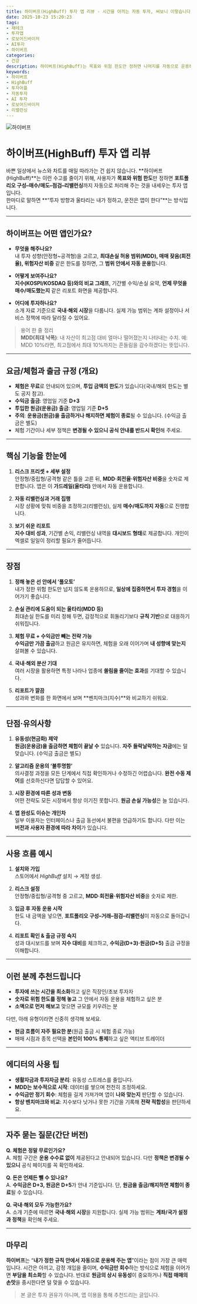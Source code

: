 ```yaml
---
title: 하이버프(HighBuff) 투자 앱 리뷰 - 시간을 아끼는 자동 투자, 써보니 이렇습니다.
date: 2025-10-23 15:20:23
tags: 
- 재테크
- 투자앱
- 로보어드바이저
- AI투자
- 하이버프
categories:   
- 건강
description: 하이버프(HighBuff)는 목표와 위험 한도만 정하면 나머지를 자동으로 운용해 주는 투자 앱입니다. 핵심 기능, 장단점, 출금/체험 정책을 쉬운 언어로 정리했습니다.
keywords: 
- 하이버프
- HighBuff
- 투자어플
- 자동투자
- AI 투자
- 로보어드바이저
- 리밸런싱
---
```


![하이버프](https://tuhbm.github.io/images/normal/img_highbuff.png)

# 하이버프(HighBuff) 투자 앱 리뷰

바쁜 일상에서 뉴스와 차트를 매일 따라가는 건 쉽지 않습니다. **하이버프(HighBuff)**는 이런 수고를 줄이기 위해, 사용자가 **목표와 위험 한도**만 정하면 **포트폴리오 구성–매수/매도–점검–리밸런싱**까지 자동으로 처리해 주는 것을 내세우는 투자 앱입니다.  
한마디로 말하면 **“투자 방향과 울타리는 내가 정하고, 운전은 앱이 한다”**는 방식입니다.

---

## 하이버프는 어떤 앱인가요?

- **무엇을 해주나요?**  
  내 투자 성향(안정형~공격형)을 고르고, **최대손실 허용 범위(MDD), 매매 잦음(회전율), 위험자산 비중** 같은 한도를 정하면, 그 **범위 안에서 자동 운용**합니다.

- **어떻게 보여주나요?**  
  **지수(KOSPI/KOSDAQ 등)와의 비교 그래프**, 기간별 수익/손실 요약, **언제 무엇을 매수/매도했는지** 같은 리포트 화면을 제공합니다.

- **어디에 투자하나요?**  
  소개 자료 기준으로 **국내·해외 시장**을 다룹니다. 실제 가능 범위는 계좌 설정이나 서비스 정책에 따라 달라질 수 있어요.
<!-- more -->
> 용어 한 줄 정리  
> **MDD(최대 낙폭)**: 내 자산이 최고점 대비 얼마나 떨어졌는지 나타내는 수치. 예: MDD 10%라면, 최고점에서 최대 10%까지는 흔들림을 감수하겠다는 뜻입니다.

---

## 요금/체험과 출금 규정 (개요)

- **체험은 무료**로 안내되어 있으며, **투입 금액의 한도**가 있습니다(국내/해외 한도는 별도 공지 참고).  
- **수익금 출금**: 영업일 기준 **D+3**  
- **투입한 원금(운용금) 출금**: 영업일 기준 **D+5**  
- **주의**: **운용금(원금)을 출금하거나 해지하면 체험이 종료**될 수 있습니다. (수익금 출금은 별도)  
- 체험 기간이나 세부 정책은 **변경될 수 있으니 공식 안내를 반드시 확인**해 주세요.

---

## 핵심 기능을 한눈에

1. **리스크 프리셋 + 세부 설정**  
   안정형/중립형/공격형 같은 틀을 고른 뒤, **MDD·회전율·위험자산 비중**을 숫자로 제한합니다. 앱은 이 **가드레일(울타리)** 안에서 자동 운용합니다.

2. **자동 리밸런싱과 거래 집행**  
   시장 상황에 맞춰 비중을 조정하고(리밸런싱), 실제 **매수/매도까지 자동**으로 진행합니다.

3. **보기 쉬운 리포트**  
   **지수 대비 성과**, 기간별 손익, 리밸런싱 내역을 **대시보드 형태**로 제공합니다. 개인이 엑셀로 일일이 정리할 필요가 줄어듭니다.

---

## 장점

1. **정해 놓은 선 안에서 ‘풀오토’**  
   내가 정한 위험 한도만 넘지 않도록 운용하므로, **일상에 집중하면서 투자 경험**을 이어가기 좋습니다.

2. **손실 관리에 도움이 되는 울타리(MDD 등)**  
   최대손실 한도를 미리 정해 두면, 감정적으로 휘둘리기보다 **규칙 기반**으로 대응하기 쉬워집니다.

3. **체험 무료 + 수익금만 빼는 전략 가능**  
   **수익금만 가끔 출금**하고 원금은 유지하면, 체험을 오래 이어가며 **내 성향에 맞는지** 살펴볼 수 있습니다.

4. **국내·해외 분산 기대**  
   여러 시장을 활용하면 특정 나라나 업종에 **쏠림을 줄이는 효과**를 기대할 수 있습니다.

5. **리포트가 깔끔**  
   성과와 변화를 한 화면에서 보며 **벤치마크(지수)**와 비교하기 쉬워요.

---

## 단점·유의사항

1. **유동성(현금화) 제약**  
   **원금(운용금)을 출금하면 체험이 끝날 수** 있습니다. **자주 들락날락하는 자금**에는 덜 맞습니다. (수익금 출금은 별도)

2. **알고리즘 운용의 ‘불투명함’**  
   의사결정 과정을 모든 단계에서 직접 확인하거나 수정하긴 어렵습니다. **완전 수동 제어**를 선호하신다면 답답할 수 있어요.

3. **시장 환경에 따른 성과 변동**  
   어떤 전략도 모든 시장에서 항상 이기진 못합니다. **원금 손실 가능성**은 늘 있습니다.

4. **앱 완성도 이슈는 개인차**  
   일부 이용자는 인터페이스나 출금 동선에서 불편을 언급하기도 합니다. 다만 이는 **버전과 사용자 환경에 따라 차이**가 있습니다.

---

## 사용 흐름 예시

1. **설치와 가입**  
   스토어에서 *HighBuff* 설치 → 계정 생성.

2. **리스크 설정**  
   안정형/중립형/공격형 중 고르고, **MDD·회전율·위험자산 비중**을 숫자로 제한.

3. **입금 후 자동 운용 시작**  
   한도 내 금액을 넣으면, **포트폴리오 구성–거래–점검–리밸런싱**이 자동으로 돌아갑니다.

4. **리포트 확인 & 출금 규정 숙지**  
   성과 대시보드를 보며 **지수 대비**를 체크하고, **수익금(D+3)·원금(D+5)** 출금 규정을 이해합니다.

---

## 이런 분께 추천드립니다

- **투자에 쓰는 시간을 최소화**하고 싶은 직장인/초보 투자자  
- **숫자로 위험 한도를 정해 놓고** 그 안에서 자동 운용을 체험하고 싶은 분  
- **소액으로 먼저 해보고** 맞으면 규모를 키우려는 분

다만, 아래 유형이라면 신중히 생각해 보세요.

- **현금 흐름이 자주 필요한 분**(원금 출금 시 체험 종료 가능)  
- 매매 시점과 종목 선택을 **본인이 100% 통제**하고 싶은 액티브 트레이더

---

## 에디터의 사용 팁

- **생활자금과 투자자금 분리**: 유동성 스트레스를 줄입니다.  
- **MDD는 보수적으로 시작**: 데이터를 쌓으며 천천히 조정하세요.  
- **수익금만 정기 회수**: 체험을 길게 가져가며 앱이 **나와 맞는지** 판단할 수 있습니다.  
- **항상 벤치마크와 비교**: 지수보다 낫거나 못한 기간을 기록해 **전략 적합성**을 판단하세요.

---

## 자주 묻는 질문(간단 버전)

**Q. 체험은 정말 무료인가요?**  
A. 체험 구간은 **운용 수수료 없이** 제공된다고 안내되어 있습니다. 다만 **정책은 변경될 수 있으니** 공식 페이지를 꼭 확인하세요.

**Q. 돈은 언제든 뺄 수 있나요?**  
A. **수익금은 D+3, 원금은 D+5**가 안내 기준입니다. 단, **원금을 출금/해지하면 체험이 종료**될 수 있습니다.

**Q. 국내·해외 모두 가능한가요?**  
A. 소개 기준에 따르면 **국내·해외 시장**을 지원합니다. 실제 가능 범위는 **계좌/국가 설정과 정책**을 확인해 주세요.

---

## 마무리

**하이버프**는 “**내가 정한 규칙 안에서 자동으로 운용해 주는 앱**”이라는 점이 가장 큰 매력입니다. 시간은 아끼고, 감정 개입을 줄이며, **수익금만 회수**하는 방식으로 체험을 이어가면 **부담을 최소화**할 수 있습니다. 반대로 **원금의 상시 유동성**이 중요하거나 **직접 매매의 손맛**을 중시한다면 덜 맞을 수 있습니다.

> 본 글은 투자 권유가 아니며, 앱 이용을 통해 추천드리는 글입니다.

